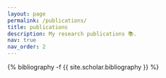 ```yaml
---
layout: page
permalink: /publications/
title: publications
description: My research publications 📚.
nav: true
nav_order: 2
---
```

<!-- _pages/publications.md -->
<div class="publications">

{% bibliography -f {{ site.scholar.bibliography }} %}

</div>
